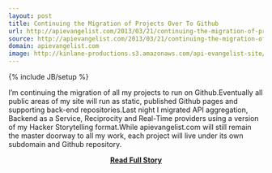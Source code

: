 ```yaml
---
layout: post
title: Continuing the Migration of Projects Over To Github
url: http://apievangelist.com/2013/03/21/continuing-the-migration-of-projects-over-to-github/
source: http://apievangelist.com/2013/03/21/continuing-the-migration-of-projects-over-to-github/
domain: apievangelist.com
image: http://kinlane-productions.s3.amazonaws.com/api-evangelist-site/blog/github-kin-lane.png
---
```

{% include JB/setup %}<p>I&rsquo;m continuing the migration of all my projects to run on Github.Eventually all public areas of my site will run as static, published Github pages and supporting back-end repositories.Last night I migrated API aggregation, Backend as a Service, Reciprocity and Real-Time providers using a version of my Hacker Storytelling format.While apievangelist.com will still remain the master doorway to all my work, each project will live under its own subdomain and Github repository.</p>
<center><p><a href="http://apievangelist.com/2013/03/21/continuing-the-migration-of-projects-over-to-github/" style='padding:25px; font-sze:18px; font-weight: bold;'>Read Full Story</a></p></center>
